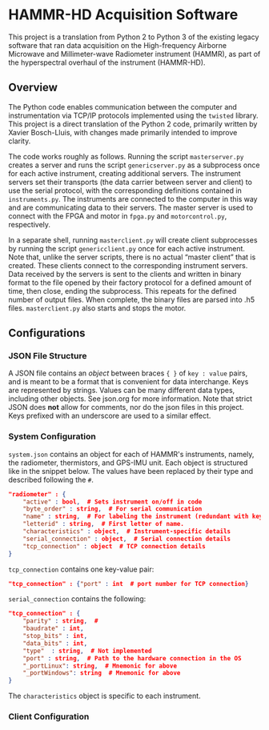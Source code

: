# HAMMR-HD Acquisition Software
This project is a translation from Python 2 to Python 3 of the existing legacy software that ran data acquisition on the High-frequency Airborne Microwave and Millimeter-wave Radiometer instrument (HAMMR), as part of the hyperspectral overhaul of the instrument (HAMMR-HD).


## Overview
The Python code enables communication between the computer and instrumentation via TCP/IP protocols implemented using the `twisted` library. This project is a direct translation of the Python 2 code, primarily written by Xavier Bosch-Lluis, with changes made primarily intended to improve clarity.

The code works roughly as follows. Running the script `masterserver.py` creates a server and runs the script `genericserver.py` as a subprocess once for each active instrument, creating additional servers. The instrument servers set their transports (the data carrier between server and client) to use the serial protocol, with the corresponding definitions contained in `instruments.py`. The instruments are connected to the computer in this way and are communicating data to their servers. The master server is used to connect with the FPGA and motor in `fpga.py` and `motorcontrol.py`, respectively.

In a separate shell, running `masterclient.py` will create client subprocesses by running the script `genericclient.py` once for each active instrument. Note that, unlike the server scripts, there is no actual “master client” that is created. These clients connect to the corresponding instrument servers. Data received by the servers is sent to the clients and written in binary format to the file opened by their factory protocol for a defined amount of time, then close, ending the subprocess. This repeats for the defined number of output files. When complete, the binary files are parsed into .h5 files. `masterclient.py` also starts and stops the motor.


## Configurations
### JSON File Structure
A JSON file contains an *object* between braces `{ }` of `key : value` pairs, and is meant to be a format that is convenient for data interchange. Keys are represented by strings. Values can be many different data types, including other objects. See json.org for more information. Note that strict JSON does **not** allow for comments, nor do the json files in this project. Keys prefixed with an underscore are used to a similar effect.

### System Configuration
`system.json` contains an object for each of HAMMR's instruments, namely, the radiometer, thermistors, and GPS-IMU unit. Each object is structured like in the snippet below. The values have been replaced by their type and described following the `#`. 

```json
"radiometer" : {
    "active" : bool,  # Sets instrument on/off in code
    "byte_order" : string,  # For serial communication
    "name" : string,  # For labeling the instrument (redundant with key)
    "letterid" : string,  # First letter of name.
    "characteristics" : object,  # Instrument-specific details
    "serial_connection" : object,  # Serial connection details
    "tcp_connection" : object  # TCP connection details
}
```

`tcp_connection` contains one key-value pair:
```json
"tcp_connection" : {"port" : int  # port number for TCP connection}
```

`serial_connection` contains the following:
```json
"tcp_connection" : {
    "parity" : string,  #
    "baudrate" : int,
    "stop_bits" : int,
    "data_bits" : int,
    "type"  : string,  # Not implemented
    "port" : string,  # Path to the hardware connection in the OS
    "_portLinux": string,  # Mnemonic for above
    "_portWindows": string  # Mnemonic for above
}
```

The `characteristics` object is specific to each instrument.

### Client Configuration